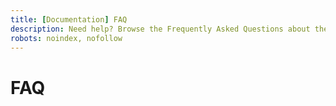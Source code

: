 ```yaml
---
title: [Documentation] FAQ
description: Need help? Browse the Frequently Asked Questions about the mmesh multi-cloud integration platform and services.
robots: noindex, nofollow
---
```


# FAQ
